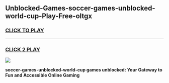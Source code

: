
## Unblocked-Games-soccer-games-unblocked-world-cup-Play-Free-oltgx
<h3>
<a href="https://premium76.site?title=soccer-games-unblocked-world-cup&ref=09A">CLICK TO PLAY</a></h3>
<hr>

<h3>
<a href="https://premium76.site?title=soccer-games-unblocked-world-cup&ref=09A">CLICK 2 PLAY</a>
  
</h3>

<a href="https://premium76.site?title=soccer-games-unblocked-world-cup&ref=09A"><img src="https://clearcache.store/games.png"></a>


**soccer-games-unblocked-world-cup games unblocked: Your Gateway to Fun and Accessible Online Gaming**
